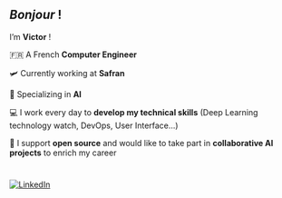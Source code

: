 ## *Bonjour* !

I’m **Victor** !

🇫🇷 A French  **Computer Engineer**

🛩️ Currently working at **Safran**

🤖 Specializing in **AI** 



💻 I work every day to **develop my technical skills** (Deep Learning technology watch, DevOps, User Interface...)

📖 I support **open source** and would like to take part in **collaborative AI projects** to enrich my career

#

<p>
  <a href="https://www.linkedin.com/in/victor-pichon28"><img src="https://img.shields.io/badge/LinkedIn--_.svg?style=social&logo=linkedin" alt="LinkedIn"></a>
</p>
